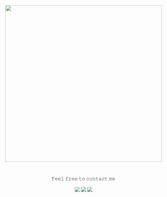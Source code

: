 &nbsp;<div align="center">
  [<img src="https://novatorem-drab-chi.vercel.app/api/spotify?background_color=0d1117&border_color=ffffff" width="500" /> ](https://open.spotify.com/user/31mpqi4kkskgkzznalqp2tqkrybq)
</div>

&nbsp;<div align="center">
  𝙵𝚎𝚎𝚕 𝚏𝚛𝚎𝚎 𝚝𝚘 𝚌𝚘𝚗𝚝𝚊𝚌𝚝 𝚖𝚎
  <br><br>
  [<img src="https://img.shields.io/badge/linked-in-369?style=flat-square&logo=linkedin&logoColor=white&color=blue"/>](https://www.linkedin.com/in/faridun-nuriddinzoda)
  [<img src="https://img.shields.io/badge/email-reveal-2a8?style=flat-square&logo=gmail&logoColor=white"/>](mailto:faridun.nuriddinzoda@icloud.com)
  [<img src="https://img.shields.io/badge/reveal-white?style=flat-square&logo=steam&logoColor=white&label=steam&color=blue"/>](https://steamcommunity.com/id/fvridun00)
</div>

